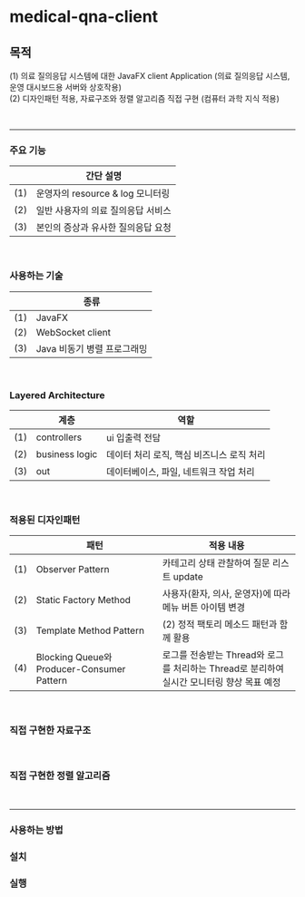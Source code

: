 # medical-qna-client

## 목적
(1) 의료 질의응답 시스템에 대한 JavaFX client Application (의료 질의응답 시스템, 운영 대시보드용 서버와 상호작용)
<br> (2) 디자인패턴 적용, 자료구조와 정렬 알고리즘 직접 구현 (컴퓨터 과학 지식 적용)

<br>

---


### 주요 기능
| |간단 설명|
| - | - |
|(1)|운영자의 resource & log 모니터링|
|(2)|일반 사용자의 의료 질의응답 서비스|
|(3)|본인의 증상과 유사한 질의응답 요청|

<br>

### 사용하는 기술
| |종류|
|-|-|
|(1)|JavaFX|
|(2)|WebSocket client|
|(3)|Java 비동기 병렬 프로그래밍|

<br>

### Layered Architecture
| |계층|역할|
|-|-|-|
|(1)|controllers|ui 입출력 전담|
|(2)|business logic|데이터 처리 로직, 핵심 비즈니스 로직 처리|
|(3)|out|데이터베이스, 파일, 네트워크 작업 처리|

<br>

### 적용된 디자인패턴 
| |패턴|적용 내용|
|-|-|-|
|(1)|Observer Pattern|카테고리 상태 관찰하여 질문 리스트 update|
|(2)|Static Factory Method|사용자(환자, 의사, 운영자)에 따라 메뉴 버튼 아이템 변경|
|(3)|Template Method Pattern|(2) 정적 팩토리 메소드 패턴과 함께 활용|
|(4)|Blocking Queue와 Producer-Consumer Pattern|로그를 전송받는 Thread와 로그를 처리하는 Thread로 분리하여 <br> 실시간 모니터링 향상 목표 예정|

<br>

### 직접 구현한 자료구조

<br>

### 직접 구현한 정렬 알고리즘

<br>

---

### 사용하는 방법

### 설치

### 실행
